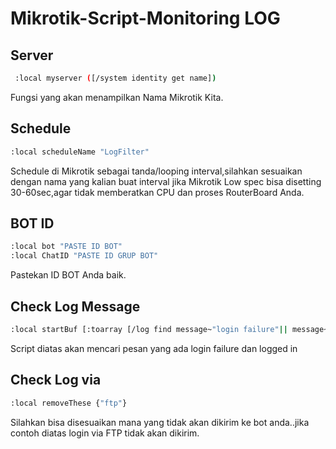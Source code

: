 # Mikrotik-Script-Monitoring LOG

## Server
```bash
 :local myserver ([/system identity get name]) 
 ```
 Fungsi yang akan menampilkan Nama Mikrotik Kita.
 ## Schedule
```bash
:local scheduleName "LogFilter"
```
Schedule di Mikrotik sebagai tanda/looping interval,silahkan sesuaikan dengan nama yang kalian buat interval jika Mikrotik Low spec bisa disetting 30-60sec,agar tidak memberatkan CPU dan proses RouterBoard Anda.
 ## BOT ID
 ```bash
:local bot "PASTE ID BOT"
:local ChatID "PASTE ID GRUP BOT"
```
Pastekan ID BOT Anda baik.
 ## Check Log Message
 ```bash
:local startBuf [:toarray [/log find message~"login failure"|| message~"logged in"]]
```
Script diatas akan mencari pesan yang ada login failure dan logged in
 ## Check Log via
 ```bash
 :local removeThese {"ftp"}
```
Silahkan bisa disesuaikan mana yang tidak akan dikirim ke bot anda..jika contoh diatas login via FTP tidak akan dikirim.
